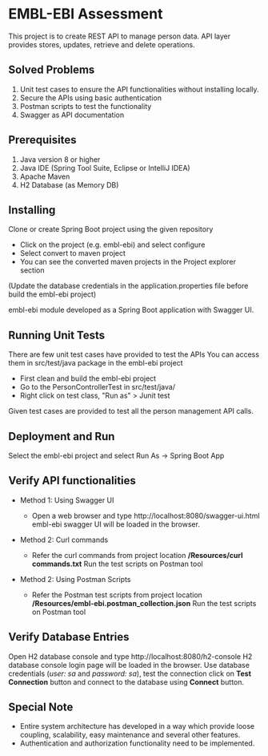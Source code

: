 # EMBL-EBI Assessment

This project is to create REST API to manage person data. API layer provides stores, updates, retrieve and delete operations.

## Solved Problems
1. Unit test cases to ensure the API functionalities without installing locally.
2. Secure the APIs using basic authentication
3. Postman scripts to test the functionality
4. Swagger as API documentation

## Prerequisites
1. Java version 8 or higher
2. Java IDE (Spring Tool Suite, Eclipse or IntelliJ IDEA)
3. Apache Maven
4. H2 Database (as Memory DB)

## Installing
Clone or create Spring Boot project using the given repository

* Click on the project (e.g. embl-ebi) and select configure
* Select convert to maven project
* You can see the converted maven projects in the Project explorer section

(Update the database credentials in the application.properties file before build the embl-ebi project)

embl-ebi module developed as a Spring Boot application with Swagger UI.

## Running Unit Tests
There are few unit test cases have provided to test the APIs
You can access them in src/test/java package in the embl-ebi project

* First clean and build the embl-ebi project
* Go to the PersonControllerTest in src/test/java/
* Right click on test class, "Run as" > Junit test

Given test cases are provided to test all the person management API calls.

## Deployment and Run
Select the embl-ebi project and select Run As -> Spring Boot App

## Verify API functionalities
* Method 1: Using Swagger UI
    - Open a web browser and type http://localhost:8080/swagger-ui.html 
    embl-ebi swagger UI will be loaded in the browser.

* Method 2: Curl commands
    - Refer the curl commands from project location **/Resources/curl commands.txt**
    Run the test scripts on Postman tool
    
* Method 2: Using Postman Scripts
    - Refer the Postman test scripts from project location **/Resources/embl-ebi.postman_collection.json**
    Run the test scripts on Postman tool
    
## Verify Database Entries
Open H2 database console and type http://localhost:8080/h2-console
H2 database console login page will be loaded in the browser.
Use database credentials (*user: sa* and *password: sa*), test the connection click on **Test Connection** button and connect to the database using **Connect** button.

## Special Note
- Entire system architecture has developed in a way which provide loose coupling, scalability, easy maintenance and several other features.
- Authentication and authorization functionality need to be implemented.
